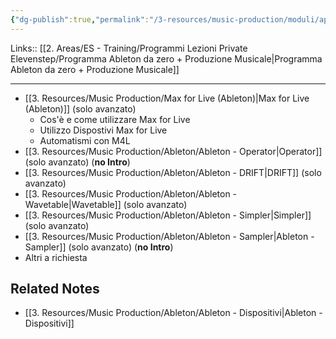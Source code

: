 ```yaml
---
{"dg-publish":true,"permalink":"/3-resources/music-production/moduli/approfondimento-dispositivi-ableton-modulo/"}
---
```


Links:: [[2. Areas/ES - Training/Programmi Lezioni Private Elevenstep/Programma Ableton da zero + Produzione Musicale\|Programma Ableton da zero + Produzione Musicale]]

---

- [[3. Resources/Music Production/Max for Live (Ableton)\|Max for Live (Ableton)]] (solo avanzato)
	- Cos'è e come utilizzare Max for Live
	- Utilizzo Dispostivi Max for Live
	- Automatismi con M4L
- [[3. Resources/Music Production/Ableton/Ableton - Operator\|Operator]] (solo avanzato) (**no Intro**)
- [[3. Resources/Music Production/Ableton/Ableton - DRIFT\|DRIFT]] (solo avanzato)
- [[3. Resources/Music Production/Ableton/Ableton - Wavetable\|Wavetable]] (solo avanzato)
- [[3. Resources/Music Production/Ableton/Ableton - Simpler\|Simpler]] (solo avanzato)
- [[3. Resources/Music Production/Ableton/Ableton - Sampler\|Ableton - Sampler]] (solo avanzato) (**no Intro**)
- Altri a richiesta


## Related Notes

- [[3. Resources/Music Production/Ableton/Ableton - Dispositivi\|Ableton - Dispositivi]]


